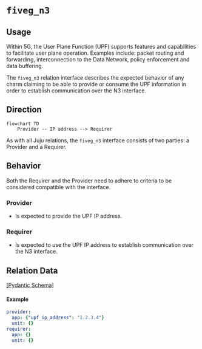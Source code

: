 # `fiveg_n3`

## Usage

Within 5G, the User Plane Function (UPF) supports features and capabilities to facilitate 
user plane operation. Examples include: packet routing and forwarding, interconnection 
to the Data Network, policy enforcement and data buffering.

The `fiveg_n3` relation interface describes the expected behavior of any charm claiming to be able to provide 
or consume the UPF information in order to establish communication over the N3 interface.

## Direction

```mermaid
flowchart TD
    Provider -- IP address --> Requirer
```

As with all Juju relations, the `fiveg_n3` interface consists of two parties: a Provider 
and a Requirer.

## Behavior

Both the Requirer and the Provider need to adhere to criteria to be considered compatible 
with the interface.

### Provider

- Is expected to provide the UPF IP address.

### Requirer

- Is expected to use the UPF IP address to establish communication over the N3 interface.

## Relation Data

[\[Pydantic Schema\]](./schema.py)

#### Example

```yaml
provider:
  app: {"upf_ip_address": "1.2.3.4"}
  unit: {}
requirer:
  app: {}
  unit: {}
```
